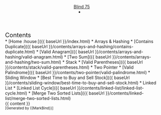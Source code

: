 <head-bottom>
  <link rel="stylesheet" href="{{baseUrl}}/stylesheets/main.css">
</head-bottom>

<header sticky>
  <navbar type="dark">
    <a slot="brand" href="{{baseUrl}}/index.html" title="Home" class="navbar-brand">Blind 75</a>
    <li slot="right">
      <form class="navbar-form">
        <searchbar :data="searchData" placeholder="Search" :on-hit="searchCallback" menu-align-right></searchbar>
      </form>
    </li>
  </navbar>
</header>

<div id="flex-body">
  <nav id="site-nav">
    <div class="site-nav-top">
      <div class="fw-bold mb-2" style="font-size: 1.25rem;">Contents</div>
    </div>
    <div class="nav-component slim-scroll">
      <site-nav>
* [Home :house:]({{ baseUrl }}/index.html)
* Arrays & Hashing 
  * [Contains Duplicate]({{ baseUrl }}/contents/arrays-and-hashing/contains-duplicate.html)
  * [Valid Anagram]({{ baseUrl }}/contents/arrays-and-hashing/valid-anagram.html)
  * [Two Sum]({{ baseUrl }}/contents/arrays-and-hashing/two-sum.html)
* Stack
  * [Valid Parentheses]({{ baseUrl }}/contents/stack/valid-parentheses.html)
* Two Pointer
  * [Valid Palindrome]({{ baseUrl }}/contents/two-pointer/valid-palindrome.html)
* Sliding Window
  * [Best Time to Buy and Sell Stock]({{ baseUrl }}/contents/sliding-window/best-time-to-buy-and-sell-stock.html)
* Linked List
  * [Linked List Cycle]({{ baseUrl }}/contents/linked-list/linked-list-cycle.html)
  * [Merge Two Sorted Lists]({{ baseUrl }}/contents/linked-list/merge-two-sorted-lists.html)
      </site-nav>
    </div>
  </nav>
  <div id="content-wrapper">
    <breadcrumb />
    {{ content }}
  </div>
  <nav id="page-nav">
    <div class="nav-component slim-scroll">
      <page-nav />
    </div>
  </nav>
  <scroll-top-button></scroll-top-button>
</div>

<footer>
  <!-- Support MarkBind by including a link to us on your landing page! -->
  <div class="text-center">
    <small>[Generated by {{MarkBind}}]</small>
  </div>
</footer>
